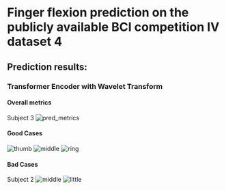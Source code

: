# Finger flexion prediction on the publicly available BCI competition IV dataset 4
## Prediction results:
### Transformer Encoder with Wavelet Transform
#### Overall metrics
Subject 3
![pred_metrics](https://github.com/user-attachments/assets/df9ef25f-75d6-4eaf-8bf8-14c5c527510f)
#### Good Cases
![thumb](https://github.com/user-attachments/assets/22ecb9aa-c2ed-4133-85d4-58d2cc58f4d4)
![middle](https://github.com/user-attachments/assets/00e582ac-b321-4c4a-ad57-14b51bd60f1f)
![ring](https://github.com/user-attachments/assets/f4edb97d-566a-4ed4-afe8-2500c2f61f49)
#### Bad Cases
Subject 2
![middle](https://github.com/user-attachments/assets/26cec616-ccb8-486c-bbbe-9a9c4db27a79)
![little](https://github.com/user-attachments/assets/9df30bf5-c4cc-4176-bab4-e75a6e506e57)

